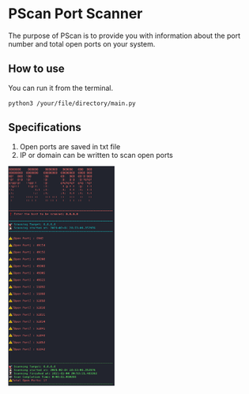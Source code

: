# PScan Port Scanner

The purpose of PScan is to provide you with information about the port number and total open ports on your system.

## How to use

You can run it from the terminal.

```
python3 /your/file/directory/main.py
```

## Specifications
1. Open ports are saved in txt file
2. IP or domain can be written to scan open ports

![screenshot](ss.png)